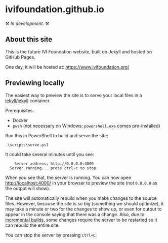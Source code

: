# ivifoundation.github.io

⚒️ *In development.* ⚒️

## About this site

This is the future IVI Foundation website, built on Jekyll and hosted on GitHub Pages.

One day, it will be hosted at: <https://www.ivifoundation.org/>

## Previewing locally

The easiest way to preview the site is to serve your local files in a [jekyll/jekyll](https://github.com/envygeeks/jekyll-docker) container.

Prerequisites:

- Docker
- `pwsh` (not necessary on Windows; `powershell.exe` comes pre-installed)

Run this in PowerShell to build and serve the site:

```powershell
.\scripts\serve.ps1
```

It could take several minutes until you see:

```
    Server address: http://0.0.0.0:4000
  Server running... press ctrl-c to stop.
```

When you see that, the server is running. You can now open <http://localhost:4000/> in your browser to preview the site (not `0.0.0.0` as the output will show).

The site will automatically rebuild when you make changes to the source files. However, because the site is so big (something we should optimize), it may take a minute or two for the changes to show up, or even for output to appear in the console saying that there was a change. Also, due to [incremental builds](https://jekyllrb.com/docs/configuration/incremental-regeneration/), some changes require the server to be restarted so it can rebuild the entire site.

You can stop the server by pressing `Ctrl+C`.

